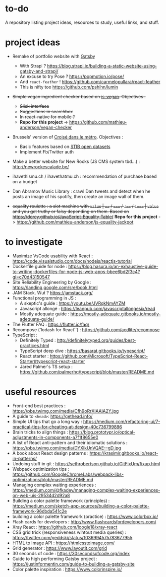 # to-do
A repository listing project ideas, resources to study, useful links, and stuff.

# project ideas
* Remake of portfolio website with [Gatsby](https://www.gatsbyjs.org/)
  * With Strapi ? https://blog.strapi.io/building-a-static-website-using-gatsby-and-strapi/
  * An excuse to try Pose ? https://popmotion.io/pose/
  * And `react-feather` ! https://github.com/carmelopullara/react-feather
  * This is nifty too https://github.com/pshihn/lumin

* ~~Simple vegan ingredient checker based on [is-vegan](https://www.npmjs.com/package/is-vegan). Objectives :~~
  * ~~Slick interface~~
  * ~~Suggestions in searchbox~~
  * ~~In react-native for mobile ?~~
  * **Repo for this project** -> https://github.com/mathieu-anderson/vegan-checker
  
* Brussels' version of [Croisé dans le métro](https://www.croisedanslemetro.com/). Objectives :
  * Basic features based on [STIB open datasets](https://opendata.stib-mivb.be/store/data)
  * Implement Fb/Twitter auth
  
* Make a better website for New Rocks (JS CMS system tbd...) : http://newrockescalade.be/

* ihavethismu.ch / ihavethatmu.ch : recommendation of purchase based on a budget

* Dan Abramov Music Library : crawl Dan tweets and detect when he posts an image of his spotify, then create an image wall of them.

* ~~equality roulette : a slot machine with `value` | `==` / `===` / `!==` / `!===` | `value` and you get truthy or falsy depending on them. Based on https://dorey.github.io/JavaScript-Equality-Table/~~ **Repo for this project** -> https://github.com/mathieu-anderson/js-equality-jackpot

 
# to investigate
* Maximize VsCode usability with React : https://code.visualstudio.com/docs/nodejs/reactjs-tutorial
* Dockerfile guide for node : https://blog.hasura.io/an-exhaustive-guide-to-writing-dockerfiles-for-node-js-web-apps-bbee6bd2f3c4?gi=c70d43150547
* Site Reliability Engineering by Google : https://landing.google.com/sre/book.html
* JAM Stack. Wut ? https://jamstack.org/
* Functional programming in JS :
    * A skeptic's guide : https://youtu.be/JVRqkNmAYZM
    * Javascript allongé : https://leanpub.com/javascriptallongesix/read
    * Mostly adequate guide : https://mostly-adequate.gitbooks.io/mostly-adequate-guide/
* The Flutter FAQ : https://flutter.io/faq/
* Recompose ('lodash for React'') : https://github.com/acdlite/recompose
* TypeScript :
    * Definitely Typed : http://definitelytyped.org/guides/best-practices.html
    * TypeScript deep dive : https://basarat.gitbooks.io/typescript/
    * React starter : https://github.com/Microsoft/TypeScript-React-Starter#typescript-react-starter
    * Jared Palmer's TS setup : https://github.com/palmerhq/typescript/blob/master/README.md

# useful resources
* Front-end best practices : https://pbs.twimg.com/media/Cfh9oRrXIAAiA2Y.jpg
* A guide to `<head>`: https://gethead.info/
* Simple UI tips that go a long way : https://medium.com/refactoring-ui/7-practical-tips-for-cheating-at-design-40c736799886
* Brain tricks to align things : https://blog.prototypr.io/optical-adjustments-in-components-a7f1f8655e0
* A list of React anti-pattern and their idiomatic solutions : https://pbs.twimg.com/media/DYXlkUnVQAE--gD.jpg
* A book about React design patterns : https://krasimir.gitbooks.io/react-in-patterns/
* Undoing stuff in git : https://sethrobertson.github.io/GitFixUm/fixup.html
* Webpack optimization tips : https://github.com/GoogleChromeLabs/webpack-libs-optimizations/blob/master/README.md
* Managing complex waiting experiences : https://medium.com/@fkadev/managing-complex-waiting-experiences-on-web-uis-29534d2d92a8
* Building a color palette framework (principles) : https://medium.com/sketch-app-sources/building-a-color-palette-framework-96dbda541c2e
* building a color palette framework (practice) : https://www.colorbox.io/
* Flash cards for developers : http://www.flashcardsfordevelopers.com/
* Xray React : https://github.com/loogle18/xray-react
* CSS grid trick (responsiveness wihtout media queries) : https://twitter.com/geddski/status/1036994575783677955
* HTML to Image API : https://htmlcsstoimage.com/
* Grid generator : https://www.layoutit.com/grid
* 30 seconds of code : https://30secondsofcode.org/index
* Guide to high performing Gatsby project : https://justinformentin.com/guide-to-building-a-gatsby-site
* Color palette inspiration : https://www.colorinspire.io/
